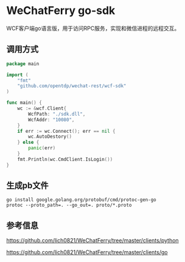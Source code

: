 # WeChatFerry go-sdk

WCF客户端go语言版，用于访问RPC服务，实现和微信进程的远程交互。

## 调用方式

```go
package main

import (
    "fmt"
    "github.com/opentdp/wechat-rest/wcf-sdk"
)

func main() {
    wc := &wcf.Client{
        WcfPath: "./sdk.dll",
	    WcfAddr: "10080",
    }
    if err := wc.Connect(); err == nil {
        wc.AutoDestory()
    } else {
        panic(err)
    }
	fmt.Println(wc.CmdClient.IsLogin())
}
```

## 生成pb文件

```shell
go install google.golang.org/protobuf/cmd/protoc-gen-go
protoc --proto_path=. --go_out=. proto/*.proto
```

## 参考信息

https://github.com/lich0821/WeChatFerry/tree/master/clients/python

https://github.com/lich0821/WeChatFerry/tree/master/clients/go
